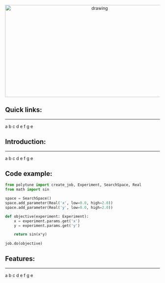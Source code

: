 <p align="center">
  <img src="https://github.com/qnbhd/polytune/blob/main/project_logo.png" alt="drawing" width="600" height="300"/>
</p>

## Quick links:
***

a b c d e f g e 

## Introduction:
***

a b c d e f g e 

## Code example:

```python
from polytune import create_job, Experiment, SearchSpace, Real
from math import sin

space = SearchSpace()
space.add_parameter(Real('x', low=0.0, high=2.0))
space.add_parameter(Real('y', low=0.0, high=2.0))

def objective(experiment: Experiment):
    x = experiment.params.get('x')
    y = experiment.params.get('y')

    return sin(x*y)
    
job.do(objective)


```

## Features:
***

a b c d e f g e 
